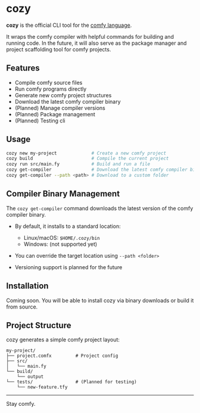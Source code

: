 # cozy

**cozy** is the official CLI tool for the [comfy language](https://github.com/comfy-lang/comfy).

It wraps the comfy compiler with helpful commands for building and running code. In the future, it will also serve as the package manager and project scaffolding tool for comfy projects.

## Features

* Compile comfy source files
* Run comfy programs directly
* Generate new comfy project structures
* Download the latest comfy compiler binary
* (Planned) Manage compiler versions
* (Planned) Package management
* (Planned) Testing cli

## Usage

```bash
cozy new my-project             # Create a new comfy project
cozy build                      # Compile the current project
cozy run src/main.fy            # Build and run a file
cozy get-compiler               # Download the latest comfy compiler binary
cozy get-compiler --path <path> # Download to a custom folder
```

## Compiler Binary Management

The `cozy get-compiler` command downloads the latest version of the comfy compiler binary.

* By default, it installs to a standard location:

  * Linux/macOS: `$HOME/.cozy/bin`
  * Windows: (not supported yet)
* You can override the target location using `--path <folder>`
* Versioning support is planned for the future

## Installation

Coming soon. You will be able to install cozy via binary downloads or build it from source.

## Project Structure

cozy generates a simple comfy project layout:

```
my-project/
├── project.comfx         # Project config
├── src/
│   └── main.fy
└── build/
    └── output
└── tests/                # (Planned for testing)
    └── new-feature.tfy
```

---

Stay comfy.
